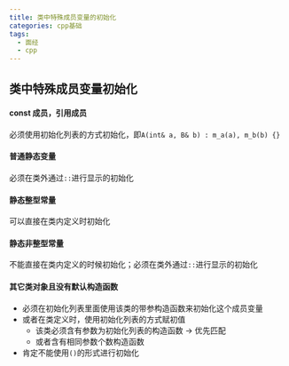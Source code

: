 ```yaml
---
title: 类中特殊成员变量的初始化
categories: cpp基础
tags:
  - 面经
  - cpp
---
```

## 类中特殊成员变量初始化
#### const 成员，引用成员
必须使用初始化列表的方式初始化，即`A(int& a, B& b) : m_a(a), m_b(b) {}`

#### 普通静态变量
必须在类外通过`::`进行显示的初始化

#### 静态整型常量
可以直接在类内定义时初始化

#### 静态非整型常量
不能直接在类内定义的时候初始化；必须在类外通过`::`进行显示的初始化

#### 其它类对象且没有默认构造函数
- 必须在初始化列表里面使用该类的带参构造函数来初始化这个成员变量
- 或者在类定义时，使用初始化列表的方式赋初值
	- 该类必须含有参数为初始化列表的构造函数 -> 优先匹配
	- 或者含有相同参数个数构造函数
- 肯定不能使用`()`的形式进行初始化